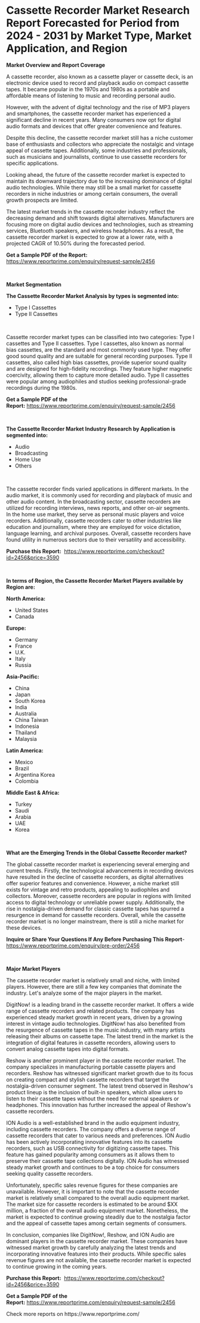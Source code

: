 <p><h1>Cassette Recorder Market Research Report Forecasted for Period from 2024 -  2031 by Market Type, Market Application, and Region</h1></p><p><strong>Market Overview and Report Coverage</strong></p>
<p><p>A cassette recorder, also known as a cassette player or cassette deck, is an electronic device used to record and playback audio on compact cassette tapes. It became popular in the 1970s and 1980s as a portable and affordable means of listening to music and recording personal audio.</p><p>However, with the advent of digital technology and the rise of MP3 players and smartphones, the cassette recorder market has experienced a significant decline in recent years. Many consumers now opt for digital audio formats and devices that offer greater convenience and features.</p><p>Despite this decline, the cassette recorder market still has a niche customer base of enthusiasts and collectors who appreciate the nostalgic and vintage appeal of cassette tapes. Additionally, some industries and professionals, such as musicians and journalists, continue to use cassette recorders for specific applications.</p><p>Looking ahead, the future of the cassette recorder market is expected to maintain its downward trajectory due to the increasing dominance of digital audio technologies. While there may still be a small market for cassette recorders in niche industries or among certain consumers, the overall growth prospects are limited.</p><p>The latest market trends in the cassette recorder industry reflect the decreasing demand and shift towards digital alternatives. Manufacturers are focusing more on digital audio devices and technologies, such as streaming services, Bluetooth speakers, and wireless headphones. As a result, the cassette recorder market is expected to grow at a lower rate, with a projected CAGR of 10.50% during the forecasted period.</p></p>
<p><strong>Get a Sample PDF of the Report:</strong> <a href="https://www.reportprime.com/enquiry/request-sample/2456">https://www.reportprime.com/enquiry/request-sample/2456</a></p>
<p>&nbsp;</p>
<p><strong>Market Segmentation</strong></p>
<p><strong>The Cassette Recorder Market Analysis by types is segmented into:</strong></p>
<p><ul><li>Type I Cassettes</li><li>Type II Cassettes</li></ul></p>
<p>&nbsp;</p>
<p><p>Cassette recorder market types can be classified into two categories: Type I cassettes and Type II cassettes. Type I cassettes, also known as normal bias cassettes, are the standard and most commonly used type. They offer good sound quality and are suitable for general recording purposes. Type II cassettes, also called high bias cassettes, provide superior sound quality and are designed for high-fidelity recordings. They feature higher magnetic coercivity, allowing them to capture more detailed audio. Type II cassettes were popular among audiophiles and studios seeking professional-grade recordings during the 1980s.</p></p>
<p><strong>Get a Sample PDF of the Report:</strong>&nbsp;<a href="https://www.reportprime.com/enquiry/request-sample/2456">https://www.reportprime.com/enquiry/request-sample/2456</a></p>
<p>&nbsp;</p>
<p><strong>The Cassette Recorder Market Industry Research by Application is segmented into:</strong></p>
<p><ul><li>Audio</li><li>Broadcasting</li><li>Home Use</li><li>Others</li></ul></p>
<p>&nbsp;</p>
<p><p>The cassette recorder finds varied applications in different markets. In the audio market, it is commonly used for recording and playback of music and other audio content. In the broadcasting sector, cassette recorders are utilized for recording interviews, news reports, and other on-air segments. In the home use market, they serve as personal music players and voice recorders. Additionally, cassette recorders cater to other industries like education and journalism, where they are employed for voice dictation, language learning, and archival purposes. Overall, cassette recorders have found utility in numerous sectors due to their versatility and accessibility.</p></p>
<p><strong>Purchase this Report:</strong>&nbsp; <a href="https://www.reportprime.com/checkout?id=2456&price=3590">https://www.reportprime.com/checkout?id=2456&price=3590</a></p>
<p>&nbsp;</p>
<p><strong>In terms of Region, the Cassette Recorder Market Players available by Region are:</strong></p>
<p>
    <p> <strong> North America: </strong>
        <ul>
            <li>United States</li>
            <li>Canada</li>
        </ul>
        </p> 
    <p> <strong> Europe: </strong>
        <ul>
            <li>Germany</li>
            <li>France</li>
            <li>U.K.</li>
            <li>Italy</li>
            <li>Russia</li>
        </ul>
        </p> 
    <p> <strong> Asia-Pacific: </strong>
        <ul>
            <li>China</li>
            <li>Japan</li>
            <li>South Korea</li>
            <li>India</li>
            <li>Australia</li>
            <li>China Taiwan</li>
            <li>Indonesia</li>
            <li>Thailand</li>
            <li>Malaysia</li>
        </ul>
        </p> 
    <p> <strong> Latin America: </strong>
        <ul>
            <li>Mexico</li>
            <li>Brazil</li>
            <li>Argentina Korea</li>
            <li>Colombia</li>
        </ul>
        </p> 
    <p> <strong> Middle East & Africa: </strong>
        <ul>
            <li>Turkey</li>
            <li>Saudi</li>
            <li>Arabia</li>
            <li>UAE</li>
            <li>Korea</li>
        </ul>
    </p>
    </p>
<p>&nbsp;</p>
<p><strong>What are the Emerging Trends in the Global Cassette Recorder market?</strong></p>
<p><p>The global cassette recorder market is experiencing several emerging and current trends. Firstly, the technological advancements in recording devices have resulted in the decline of cassette recorders, as digital alternatives offer superior features and convenience. However, a niche market still exists for vintage and retro products, appealing to audiophiles and collectors. Moreover, cassette recorders are popular in regions with limited access to digital technology or unreliable power supply. Additionally, the rise in nostalgia-driven demand for classic cassette tapes has spurred a resurgence in demand for cassette recorders. Overall, while the cassette recorder market is no longer mainstream, there is still a niche market for these devices.</p></p>
<p><strong>Inquire or Share Your Questions If Any Before Purchasing This Report</strong>- <a href="https://www.reportprime.com/enquiry/pre-order/2456">https://www.reportprime.com/enquiry/pre-order/2456</a></p>
<p>&nbsp;</p>
<p><strong>Major Market Players</strong></p>
<p><p>The cassette recorder market is relatively small and niche, with limited players. However, there are still a few key companies that dominate the industry. Let's analyze some of the major players in the market.</p><p>DigitNow! is a leading brand in the cassette recorder market. It offers a wide range of cassette recorders and related products. The company has experienced steady market growth in recent years, driven by a growing interest in vintage audio technologies. DigitNow! has also benefited from the resurgence of cassette tapes in the music industry, with many artists releasing their albums on cassette tape. The latest trend in the market is the integration of digital features in cassette recorders, allowing users to convert analog cassette tapes into digital formats.</p><p>Reshow is another prominent player in the cassette recorder market. The company specializes in manufacturing portable cassette players and recorders. Reshow has witnessed significant market growth due to its focus on creating compact and stylish cassette recorders that target the nostalgia-driven consumer segment. The latest trend observed in Reshow's product lineup is the inclusion of built-in speakers, which allow users to listen to their cassette tapes without the need for external speakers or headphones. This innovation has further increased the appeal of Reshow's cassette recorders.</p><p>ION Audio is a well-established brand in the audio equipment industry, including cassette recorders. The company offers a diverse range of cassette recorders that cater to various needs and preferences. ION Audio has been actively incorporating innovative features into its cassette recorders, such as USB connectivity for digitizing cassette tapes. This feature has gained popularity among consumers as it allows them to preserve their cassette tape collections digitally. ION Audio has witnessed steady market growth and continues to be a top choice for consumers seeking quality cassette recorders.</p><p>Unfortunately, specific sales revenue figures for these companies are unavailable. However, it is important to note that the cassette recorder market is relatively small compared to the overall audio equipment market. The market size for cassette recorders is estimated to be around $XX million, a fraction of the overall audio equipment market. Nonetheless, the market is expected to continue growing steadily due to the nostalgia factor and the appeal of cassette tapes among certain segments of consumers.</p><p>In conclusion, companies like DigitNow!, Reshow, and ION Audio are dominant players in the cassette recorder market. These companies have witnessed market growth by carefully analyzing the latest trends and incorporating innovative features into their products. While specific sales revenue figures are not available, the cassette recorder market is expected to continue growing in the coming years.</p></p>
<p><strong>Purchase this Report:</strong>&nbsp;&nbsp;<a href="https://www.reportprime.com/checkout?id=2456&price=3590">https://www.reportprime.com/checkout?id=2456&price=3590</a></p>
<p></p>
<p><strong>Get a Sample PDF of the Report:</strong>&nbsp;<a href="https://www.reportprime.com/enquiry/request-sample/2456">https://www.reportprime.com/enquiry/request-sample/2456</a></p>
<p>Check more reports on https://www.reportprime.com/</p>